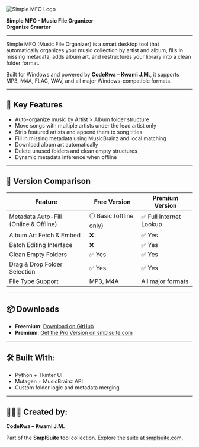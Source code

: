 ![Simple MFO Logo](https://raw.githubusercontent.com/CodeKwa/SimpleMFO/main/assets/SimpleMFO.png)

**Simple MFO - Music File Organizer**  
**Organize Smarter**

---

Simple MFO (Music File Organizer) is a smart desktop tool that automatically organizes your music collection by artist and album, fills in missing metadata, adds album art, and restructures your library into a clean folder format.

Built for Windows and powered by **CodeKwa – Kwami J.M.**, it supports MP3, M4A, FLAC, WAV, and all major Windows-compatible formats.

---

## 🔑 Key Features
- Auto-organize music by Artist > Album folder structure
- Move songs with multiple artists under the lead artist only
- Strip featured artists and append them to song titles
- Fill in missing metadata using MusicBrainz and local matching
- Download album art automatically
- Delete unused folders and clean empty structures
- Dynamic metadata inference when offline

---

## 🔀 Version Comparison
| Feature                              | Free Version        | Premium Version             |
|--------------------------------------|----------------------|------------------------------|
| Metadata Auto-Fill (Online & Offline)| ⚪ Basic (offline only) | ✅ Full Internet Lookup     |
| Album Art Fetch & Embed              | ❌                    | ✅ Yes                       |
| Batch Editing Interface              | ❌                    | ✅ Yes                       |
| Clean Empty Folders                  | ✅ Yes                | ✅ Yes                       |
| Drag & Drop Folder Selection         | ✅ Yes                | ✅ Yes                       |
| File Type Support                    | MP3, M4A             | All major formats           |

---

## 📦 Downloads
- **Freemium**: [Download on GitHub](https://github.com/CodeKwa/SimpleMFO)
- **Premium**: [Get the Pro Version on smplsuite.com](https://smplsuite.com/simplemfo)

---

## 🛠 Built With:
- Python + Tkinter UI
- Mutagen + MusicBrainz API
- Custom folder logic and metadata merging

---

## 👨🏾‍💻 Created by:
**CodeKwa – Kwami J.M.**

Part of the **SmplSuite** tool collection. Explore the suite at [smplsuite.com](https://smplsuite.com).
